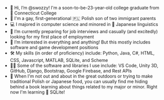 - 👋 Hi, I’m @swozzy! I'm a soon-to-be-23-year-old college graduate from 🐪 Connecticut College
- 🌈 I'm a gay, first-generational 🇵🇱 Polish son of two immigrant parents
- 💻 I majored in computer science and minored in 🌸 Japanese linguistics 
- 🌱 I’m currently preparing for job interviews and casually (and excitedly) looking for my first place of employment
- 👀 I’m interested in everything and anything! But this mostly includes software and game development positions 
- 🛠 My skills (in order of proficiency) include: Python, Java, C#, HTML, CSS, Javascript, MATLAB, SQLite, and Scheme
- 👨‍💻 Some of the software and libraries I use include: VS Code, Unity 3D, GitHub, Django, Bootstrap, Google Firebase, and Rest APIs
- 🏓 When I'm not out and about in the great outdoors or trying to make traditional Polish or Japanese food, you can usually find me hiding behind a book learning about things related to my major or minor. Right now I'm learning 🐘 SQLite!

<!---
swozzy/swozzy is a ✨ special ✨ repository because its `README.md` (this file) appears on your GitHub profile.
You can click the Preview link to take a look at your changes.
--->
